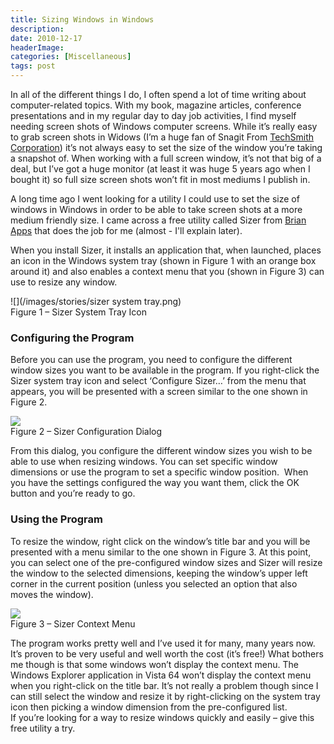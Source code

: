 ```yaml
---
title: Sizing Windows in Windows
description: 
date: 2010-12-17
headerImage: 
categories: [Miscellaneous]
tags: post
---
```


In all of the different things I do, I often spend a lot of time writing about computer-related topics. With my book, magazine articles, conference presentations and in my regular day to day job activities, I find myself needing screen shots of Windows computer screens. While it’s really easy to grab screen shots in Widows (I’m a huge fan of Snagit From [TechSmith Corporation](https://www.techsmith.com/)) it’s not always easy to set the size of the window you’re taking a snapshot of. When working with a full screen window, it’s not that big of a deal, but I’ve got a huge monitor (at least it was huge 5 years ago when I bought it) so full size screen shots won’t fit in most mediums I publish in.

A long time ago I went looking for a utility I could use to set the size of windows in Windows in order to be able to take screen shots at a more medium friendly size. I came across a free utility called Sizer from [Brian Apps](https://www.techsmith.com/) that does the job for me (almost - I'll explain later).

When you install Sizer, it installs an application that, when launched, places an icon in the Windows system tray (shown in Figure 1 with an orange box around it) and also enables a context menu that you (shown in Figure 3) can use to resize any window.

![](/images/stories/sizer system tray.png)  
Figure 1 – Sizer System Tray Icon

### Configuring the Program

Before you can use the program, you need to configure the different window sizes you want to be available in the program. If you right-click the Sizer system tray icon and select ‘Configure Sizer…’ from the menu that appears, you will be presented with a screen similar to the one shown in Figure 2.  
  
![](/images/stories/sizer_config.png)  
Figure 2 – Sizer Configuration Dialog

From this dialog, you configure the different window sizes you wish to be able to use when resizing windows. You can set specific window dimensions or use the program to set a specific window position.  When you have the settings configured the way you want them, click the OK button and you’re ready to go.

### Using the Program

To resize the window, right click on the window’s title bar and you will be presented with a menu similar to the one shown in Figure 3. At this point, you can select one of the pre-configured window sizes and Sizer will resize the window to the selected dimensions, keeping the window’s upper left corner in the current position (unless you selected an option that also moves the window).  
  
![](/images/stories/sizer_rightclick.png)  
Figure 3 – Sizer Context Menu

The program works pretty well and I’ve used it for many, many years now. It’s proven to be very useful and well worth the cost (it’s free!) What bothers me though is that some windows won’t display the context menu. The Windows Explorer application in Vista 64 won’t display the context menu when you right-click on the title bar. It’s not really a problem though since I can still select the window and resize it by right-clicking on the system tray icon then picking a window dimension from the pre-configured list.  
If you’re looking for a way to resize windows quickly and easily – give this free utility a try.